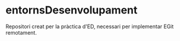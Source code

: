 entornsDesenvolupament
======================

Repositori creat per la pràctica d'ED, necessari per implementar EGit remotament.
